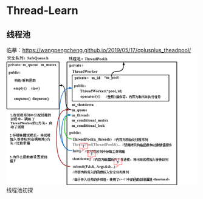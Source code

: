 # Thread-Learn
## 线程池
临摹：https://wangpengcheng.github.io/2019/05/17/cplusplus_theadpool/
![hi](https://raw.githubusercontent.com/elijah2226/Thread-Learn/main/%E7%BA%BF%E7%A8%8B%E6%B1%A0.png)
线程池初探
